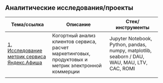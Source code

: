 ## Аналитические исследования/проекты
  
  
  
Тема/ссылка | Описание | Стек/инструменты
--- | --- | ---
[1. Исследование метрик сервиса Яндекс.Афиша](https://github.com/BogData/Data_analytics/tree/main/analysis_service_metrics_y_afisha) | Когортный анализ клиентов сервиса, расчет маркетинговых, продуктовых и метрик электронной коммерции  |  Jupyter Notebook, Python, pandas, numpy, matplotlib, seaborn / DAU, WAU, MAU, LTV, CAC, ROMI  
  |  |    
  
